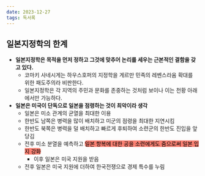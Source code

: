```yaml
---
date: 2023-12-27
tags: 독서록
---
```


## 일본지정학의 한계

- **일본지정학은 목적을 먼저 정하고 그것에 맞추어 논리를 세우는 근본적인 결함을 갖고 있다.**
	- 코마키 사네시게는 하우스호퍼의 지정학을 게르만 민족의 레벤스라움 확대를 위한 패도주의라 비판한다.
	- 일본지정학은 각 지역의 주민과 문화를 존중하는 것처럼 보이나 이는 천황 아래에서만 가능하다.
- **일본은 미국이 단독으로 일본을 점령하는 것이 최악이라 생각**
	- 일본은 미소 관계의 균열을 최대한 이용
	- 한반도 남쪽은 병력을 많이 배치하고 미군의 점령을 최대한 지연시킴
	- 한반도 북쪽은 병력을 덜 배치하고 빠르게 후퇴하여 소련군의 한반도 진입을 앞당김
	- 전후 미소 분열을 예측하고 <span style="border-radius: 5px; color: black; background-color: salmon">일본 항복에 대한 공을 소련에게도 줌으로써 일본 입지 강화</span>
		- 이후 일본은 미국 지원을 받음
	- 전후 일본은 미국 지원에 더하여 한국전쟁으로 경제 특수를 누림